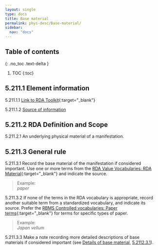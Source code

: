```yaml
---
layout: single
type: docs
title: Base material
permalink: phys-desc/Base-material/
sidebar:
  nav: "docs"
---
```


## Table of contents
{: .no_toc .text-delta }

1. TOC
{:toc}

## 5.211.1 Element information

<a name="5.211.1.1">5.211.1.1</a> [Link to RDA Toolkit](https://beta.rdatoolkit.org/en-US_ala-f96b31a0-8dd8-324c-a2e7-28f9540f665e){:target="_blank"}

<a name="5.211.1.2">5.211.1.2</a> [Source of information](/DCRMR/phys-desc)

## 5.211.2 RDA Definition and Scope

<a name="5.211.2.1">5.211.2.1</a> An underlying physical material of a manifestation.

## 5.211.3 General rule

<a name="5.211.3.1">5.211.3.1</a> Record the base material of the manifestation if considered important. Use one or more terms from the [RDA Value Vocabularies: RDA Material](http://www.rdaregistry.info/termList/RDAMaterial/){:target="_blank"} and indicate the source.

>Example:  
><CITE>paper</CITE>

<a name="5.211.3.2">5.211.3.2</a> If none of the terms in the RDA vocabulary is appropriate, record another suitable term from a standardized vocabulary, and indicate its source. Prefer the [RBMS Controlled vocabularies: Paper terms](http://rbms.info/vocabularies/paper/alphabetical_list.htm){:target="_blank"} for terms for specific types of paper.

>Example:  
><CITE>Japan vellum</CITE>

<a name="5.211.3.3">5.211.3.3</a> Make a note recording more detailed descriptions of base materials if considered important (see [Details of base material](/DCRMR/phys-desc/Details-of-base-material/), [5.2112.3.1](/DCRMR/phys-desc/Details-of-base-material/#5.2112.3.1)).